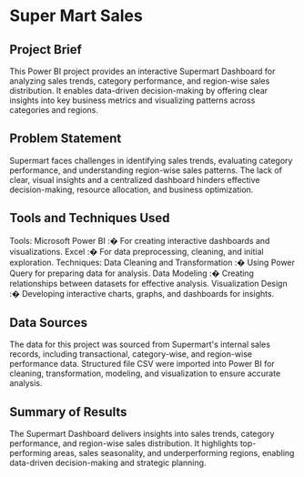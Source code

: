 
# Super Mart Sales

## Project Brief
This Power BI project provides an interactive Supermart Dashboard for analyzing sales trends, category performance, and region-wise sales distribution. It enables data-driven decision-making by offering clear insights into key business metrics and visualizing patterns across categories and regions.

## Problem Statement
Supermart faces challenges in identifying sales trends, evaluating category performance, and understanding region-wise sales patterns. The lack of clear, visual insights and a centralized dashboard hinders effective decision-making, resource allocation, and business optimization.

## Tools and Techniques Used
Tools: 
Microsoft Power BI :� For creating interactive dashboards and visualizations.
Excel :� For data preprocessing, cleaning, and initial exploration.
Techniques:
Data Cleaning and Transformation :� Using Power Query for preparing data for analysis.
Data Modeling :� Creating relationships between datasets for effective analysis.
Visualization Design :� Developing interactive charts, graphs, and dashboards for insights.

## Data Sources
The data for this project was sourced from Supermart's internal sales records, including transactional, category-wise, and region-wise performance data. Structured file CSV were imported into Power BI for cleaning, transformation, modeling, and visualization to ensure accurate analysis.

## Summary of Results
The Supermart Dashboard delivers insights into sales trends, category performance, and region-wise sales distribution. It highlights top-performing areas, sales seasonality, and underperforming regions, enabling data-driven decision-making and strategic planning.
